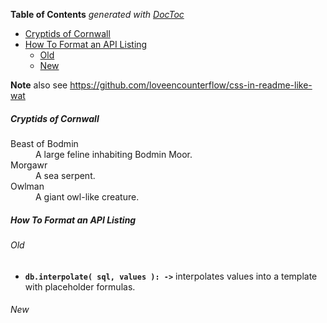 <!-- START doctoc generated TOC please keep comment here to allow auto update -->
<!-- DON'T EDIT THIS SECTION, INSTEAD RE-RUN doctoc TO UPDATE -->
**Table of Contents**  *generated with [DocToc](https://github.com/thlorenz/doctoc)*

- [Cryptids of Cornwall](#cryptids-of-cornwall)
- [How To Format an API Listing](#how-to-format-an-api-listing)
  - [Old](#old)
  - [New](#new)

<!-- END doctoc generated TOC please keep comment here to allow auto update -->


**Note** also see https://github.com/loveencounterflow/css-in-readme-like-wat

##### Cryptids of Cornwall

<dl>
<dt>Beast of Bodmin</dt>
<dd>A large feline inhabiting Bodmin Moor.</dd>

<dt>Morgawr</dt>
<dd>A sea serpent.</dd>

<dt>Owlman</dt>
<dd>A giant owl-like creature.</dd>
</dl>

##### How To Format an API Listing

###### Old

* **`db.interpolate( sql, values ): ->`** interpolates values into a template with placeholder formulas.

###### New

